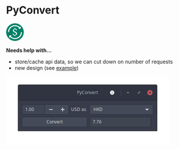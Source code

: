 # PyConvert

<img src="logo.svg" width="48">

**Needs help with...**
  - store/cache api data, so we can cut down on number of requests
  - new design (see [example][dribbble])
 
![Demo](./demo.png)

[dribbble]: https://dribbble.com/shots/5855502-Currency-cryptocurrency-exchange-app
